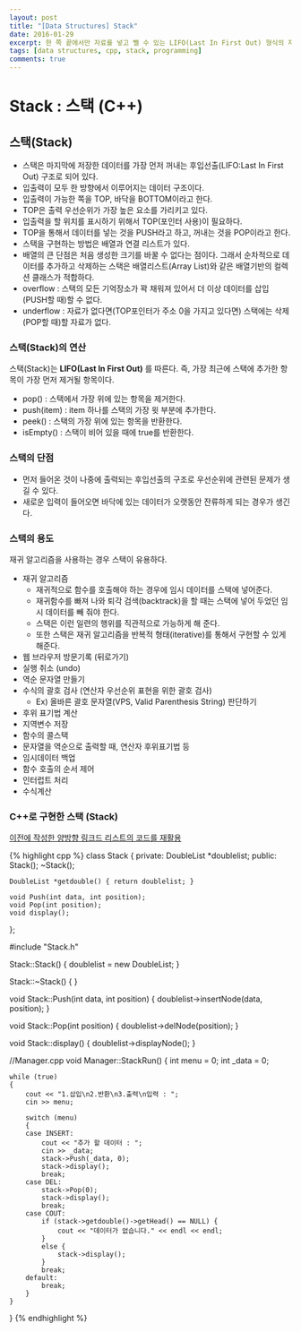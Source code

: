 ```yaml
---
layout: post
title: "[Data Structures] Stack"
date: 2016-01-29
excerpt: 한 쪽 끝에서만 자료를 넣고 뺄 수 있는 LIFO(Last In First Out) 형식의 자료 구조
tags: [data structures, cpp, stack, programming]
comments: true
---
```


# Stack : 스택 (C++)

## 스택(Stack)

- 스택은 마지막에 저장한 데이터를 가장 먼저 꺼내는 후입선출(LIFO:Last In First Out) 구조로 되어 있다.
- 입출력이 모두 한 방향에서 이루어지는 데이터 구조이다.
- 입출력이 가능한 쪽을 TOP, 바닥을 BOTTOM이라고 한다.
- TOP은 출력 우선순위가 가장 높은 요소를 가리키고 있다.
- 입출력을 할 위치를 표시하기 위해서 TOP(포인터 사용)이 필요하다.
- TOP을 통해서 데이터를 넣는 것을 PUSH라고 하고, 꺼내는 것을 POP이라고 한다.
- 스택을 구현하는 방법은 배열과 연결 리스트가 있다.
- 배열의 큰 단점은 처음 생성한 크기를 바꿀 수 없다는 점이다. 그래서 순차적으로 데이터를 추가하고 삭제하는 스택은 배열리스트(Array List)와 같은 배열기반의 컬렉션 클래스가 적합하다.
- overflow : 스택의 모든 기억장소가 꽉 채워져 있어서 더 이상 데이터를 삽입(PUSH할 때)할 수 없다.
- underflow : 자료가 없다면(TOP포인터가 주소 0을 가지고 있다면) 스택에는 삭제(POP할 때)할 자료가 없다.

### 스택(Stack)의 연산
스택(Stack)는 **LIFO(Last In First Out)** 를 따른다. 즉, 가장 최근에 스택에 추가한 항목이 가장 먼저 제거될 항목이다.
* pop() : 스택에서 가장 위에 있는 항목을 제거한다.
* push(item) : item 하나를 스택의 가장 윗 부분에 추가한다.
* peek() : 스택의 가장 위에 있는 항목을 반환한다.
* isEmpty() : 스택이 비어 있을 때에 true를 반환한다.

### 스택의 단점

- 먼저 들어온 것이 나중에 출력되는 후입선출의 구조로 우선순위에 관련된 문제가 생길 수 있다.
- 새로운 입력이 들어오면 바닥에 있는 데이터가 오랫동안 잔류하게 되는 경우가 생긴다.

### 스택의 용도

재귀 알고리즘을 사용하는 경우 스택이 유용하다.
* 재귀 알고리즘
  * 재귀적으로 함수를 호출해야 하는 경우에 임시 데이터를 스택에 넣어준다.
  * 재귀함수를 빠져 나와 퇴각 검색(backtrack)을 할 때는 스택에 넣어 두었던 임시 데이터를 빼 줘야 한다.
  * 스택은 이런 일련의 행위를 직관적으로 가능하게 해 준다.
  * 또한 스택은 재귀 알고리즘을 반복적 형태(iterative)를 통해서 구현할 수 있게 해준다.
* 웹 브라우저 방문기록 (뒤로가기)
* 실행 취소 (undo)
* 역순 문자열 만들기
* 수식의 괄호 검사 (연산자 우선순위 표현을 위한 괄호 검사)
  * Ex) 올바른 괄호 문자열(VPS, Valid Parenthesis String) 판단하기
* 후위 표기법 계산
* 지역변수 저장
* 함수의 콜스택
* 문자열을 역순으로 출력할 때, 연산자 후위표기법 등
* 임시데이터 백업
* 함수 호출의 순서 제어
* 인터럽트 처리
* 수식계산

### C++로 구현한 스택 (Stack)
[이전에 작성한 양방향 링크드 리스트의 코드를 재활용](https://kyungryeol1101.github.io/data-structures-linked-list-array/)

{% highlight cpp %}
class Stack
{
private:
	DoubleList *doublelist;
public:
	Stack();
	~Stack();

	DoubleList *getdouble() { return doublelist; }

	void Push(int data, int position);
	void Pop(int position);
	void display();
};

#include "Stack.h"

Stack::Stack()
{
	doublelist = new DoubleList;
}

Stack::~Stack()
{
}

void Stack::Push(int data, int position) {
	doublelist->insertNode(data, position);
}

void Stack::Pop(int position) {
	doublelist->delNode(position);
}

void Stack::display() {
	doublelist->displayNode();
}

//Manager.cpp
void Manager::StackRun() {
	int menu = 0;
	int _data = 0;

	while (true)
	{
		cout << "1.삽입\n2.반환\n3.출력\n입력 : ";
		cin >> menu;

		switch (menu)
		{
		case INSERT:
			cout << "추가 할 데이터 : ";
			cin >> _data;
			stack->Push(_data, 0);
			stack->display();
			break;
		case DEL:
			stack->Pop(0);
			stack->display();
			break;
		case COUT:
			if (stack->getdouble()->getHead() == NULL) {
				cout << "데이터가 없습니다." << endl << endl;
			}
			else {
				stack->display();
			}
			break;
		default:
			break;
		}
	}
}
{% endhighlight %}
